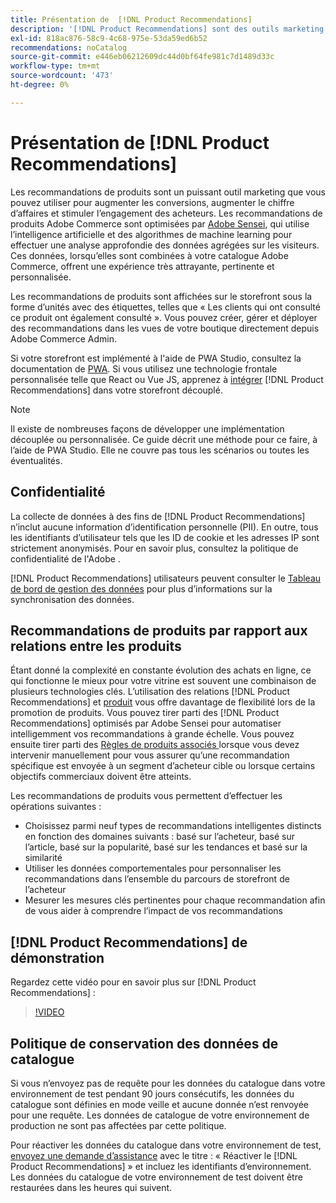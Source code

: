 ```yaml
---
title: Présentation de  [!DNL Product Recommendations]
description: '[!DNL Product Recommendations] sont des outils marketing puissants que vous pouvez utiliser pour augmenter les conversions, augmenter le chiffre d’affaires et stimuler l’engagement des acheteurs.'
exl-id: 818ac876-58c9-4c68-975e-53da59ed6b52
recommendations: noCatalog
source-git-commit: e446eb06212609dc44d0bf64fe981c7d1489d33c
workflow-type: tm+mt
source-wordcount: '473'
ht-degree: 0%

---
```


# Présentation de [!DNL Product Recommendations]

Les recommandations de produits sont un puissant outil marketing que vous pouvez utiliser pour augmenter les conversions, augmenter le chiffre d’affaires et stimuler l’engagement des acheteurs. Les recommandations de produits Adobe Commerce sont optimisées par [Adobe Sensei](https://www.adobe.com/sensei.html), qui utilise l’intelligence artificielle et des algorithmes de machine learning pour effectuer une analyse approfondie des données agrégées sur les visiteurs. Ces données, lorsqu’elles sont combinées à votre catalogue Adobe Commerce, offrent une expérience très attrayante, pertinente et personnalisée.

Les recommandations de produits sont affichées sur le storefront sous la forme d’unités avec des étiquettes, telles que « Les clients qui ont consulté ce produit ont également consulté ». Vous pouvez créer, gérer et déployer des recommandations dans les vues de votre boutique directement depuis Adobe Commerce Admin.

Si votre storefront est implémenté à l&#39;aide de PWA Studio, consultez la documentation de [PWA](https://developer.adobe.com/commerce/pwa-studio/integrations/product-recommendations/). Si vous utilisez une technologie frontale personnalisée telle que React ou Vue JS, apprenez à [intégrer](headless.md) [!DNL Product Recommendations] dans votre storefront découplé.

>[!NOTE]
>
>Il existe de nombreuses façons de développer une implémentation découplée ou personnalisée. Ce guide décrit une méthode pour ce faire, à l’aide de PWA Studio. Elle ne couvre pas tous les scénarios ou toutes les éventualités.

## Confidentialité

La collecte de données à des fins de [!DNL Product Recommendations] n’inclut aucune information d’identification personnelle (PII). En outre, tous les identifiants d’utilisateur tels que les ID de cookie et les adresses IP sont strictement anonymisés. Pour en savoir plus, consultez la politique de confidentialité de l&#39;Adobe [](https://www.adobe.com/privacy/policy.html).

[!DNL Product Recommendations] utilisateurs peuvent consulter le [Tableau de bord de gestion des données](https://experienceleague.adobe.com/docs/commerce-admin/systems/data-transfer/data-dashboard.html) pour plus d’informations sur la synchronisation des données.

## Recommandations de produits par rapport aux relations entre les produits

Étant donné la complexité en constante évolution des achats en ligne, ce qui fonctionne le mieux pour votre vitrine est souvent une combinaison de plusieurs technologies clés. L’utilisation des relations [!DNL Product Recommendations] et [produit](https://experienceleague.adobe.com/docs/commerce-admin/marketing/promotions/product-relationships/product-relationships.html) vous offre davantage de flexibilité lors de la promotion de produits. Vous pouvez tirer parti des [!DNL Product Recommendations] optimisés par Adobe Sensei pour automatiser intelligemment vos recommandations à grande échelle. Vous pouvez ensuite tirer parti des [ Règles de produits associés ](https://experienceleague.adobe.com/docs/commerce-admin/marketing/promotions/product-relationships/product-related-rules.html) lorsque vous devez intervenir manuellement pour vous assurer qu’une recommandation spécifique est envoyée à un segment d’acheteur cible ou lorsque certains objectifs commerciaux doivent être atteints.

Les recommandations de produits vous permettent d’effectuer les opérations suivantes :

- Choisissez parmi neuf types de recommandations intelligentes distincts en fonction des domaines suivants : basé sur l’acheteur, basé sur l’article, basé sur la popularité, basé sur les tendances et basé sur la similarité
- Utiliser les données comportementales pour personnaliser les recommandations dans l’ensemble du parcours de storefront de l’acheteur
- Mesurer les mesures clés pertinentes pour chaque recommandation afin de vous aider à comprendre l’impact de vos recommandations

## [!DNL Product Recommendations] de démonstration

Regardez cette vidéo pour en savoir plus sur [!DNL Product Recommendations] :

>[!VIDEO](https://video.tv.adobe.com/v/343991?quality=12)

## Politique de conservation des données de catalogue

Si vous n’envoyez pas de requête pour les données du catalogue dans votre environnement de test pendant 90 jours consécutifs, les données du catalogue sont définies en mode veille et aucune donnée n’est renvoyée pour une requête. Les données de catalogue de votre environnement de production ne sont pas affectées par cette politique.

Pour réactiver les données du catalogue dans votre environnement de test, [envoyez une demande d’assistance](https://experienceleague.adobe.com/en/docs/commerce-knowledge-base/kb/help-center-guide/magento-help-center-user-guide#experience-league-start-page) avec le titre : « Réactiver le [!DNL Product Recommendations] » et incluez les identifiants d’environnement. Les données du catalogue de votre environnement de test doivent être restaurées dans les heures qui suivent.
